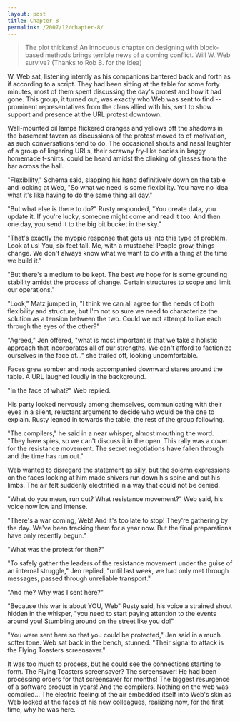 ```yaml
---
layout: post
title: Chapter 8
permalink: /2007/12/chapter-8/
---
```


> The plot thickens! An innocuous chapter on designing with block-based methods
> brings terrible news of a coming conflict. Will W. Web survive? (Thanks to
> Rob B. for the idea)

W. Web sat, listening intently as his companions bantered back and forth as if
according to a script. They had been sitting at the table for some forty
minutes, most of them spent discussing the day's protest and how it had gone.
This group, it turned out, was exactly who Web was sent to find -- prominent
representatives from the clans allied with his, sent to show support and
presence at the URL protest downtown.

Wall-mounted oil lamps flickered oranges and yellows off the shadows in the
basement tavern as discussions of the protest moved to of motivation, as such
conversations tend to do. The occasional shouts and nasal laughter of a group
of lingering URLs, their scrawny fry-like bodies in baggy homemade t-shirts,
could be heard amidst the clinking of glasses from the bar across the hall.

"Flexibility," Schema said, slapping his hand definitively down on the table
and looking at Web, "So what we need is some flexibility. You have no idea what
it's like having to do the same thing all day."

"But what else is there to do?" Rusty responded, "You create data, you update
it. If you're lucky, someone might come and read it too. And then one day, you
send it to the big bit bucket in the sky."

"That's exactly the myopic response that gets us into this type of problem.
Look at us! You, six feet tall. Me, with a mustache! People grow, things
change. We don't always know what we want to do with a thing at the time we
build it."

"But there's a medium to be kept. The best we hope for is some
grounding stability amidst the process of change. Certain structures to scope
and limit our operations."

"Look," Matz jumped in, "I think we can all agree for the needs of both
flexibility and structure, but I'm not so sure we need to characterize the
solution as a tension between the two. Could we not attempt to live each
through the eyes of the other?"

"Agreed," Jen offered, "what is most important is that we take a holistic
approach that incorporates all of our strengths. We can't afford to factionize
ourselves in the face of..." she trailed off, looking uncomfortable.

Faces grew somber and nods accompanied downward stares around the table. A URL
laughed loudly in the background.

"In the face of what?" Web replied.

His party looked nervously among themselves, communicating with their eyes in a
silent, reluctant argument to decide who would be the one to explain. Rusty
leaned in towards the table, the rest of the group following.

"The compilers," he said in a near whisper, almost mouthing the word. "They
have spies, so we can't discuss it in the open.  This rally was a cover for the
resistance movement.  The secret negotiations have fallen through and the time
has run out."

Web wanted to disregard the statement as silly, but the solemn expressions on
the faces looking at him made shivers run down his spine and out his limbs. The
air felt suddenly electrified in a way that could not be denied.

"What do you mean, run out?  What resistance movement?" Web said, his voice
now low and intense.

"There's a war coming, Web! And it's too late to stop!  They're gathering by
the day. We've been tracking them for a year now.  But the final preparations
have only recently begun."

"What was the protest for then?"

"To safely gather the leaders of the resistance movement under the guise of an
internal struggle," Jen replied, "until last week, we had only met through
messages, passed through unreliable transport."

"And me?  Why was I sent here?"

"Because this war is about YOU, Web" Rusty said, his voice a strained shout
hidden in the whisper, "you need to start paying attention to the events around
you!  Stumbling around on the street like you do!"

"You were sent here so that you could be protected," Jen said in a much softer
tone. Web sat back in the bench, stunned. "Their signal to attack is the Flying
Toasters screensaver."

It was too much to process, but he could see the connections starting to form.
The Flying Toasters screensaver?  The screensaver! He had been processing
orders for that screensaver for months! The biggest resurgence of a software
product in years! And the compilers. Nothing on the web was compiled... The
electric feeling of the air embedded itself into Web's skin as Web looked at
the faces of his new colleagues, realizing now, for the first time, why he was
here.
